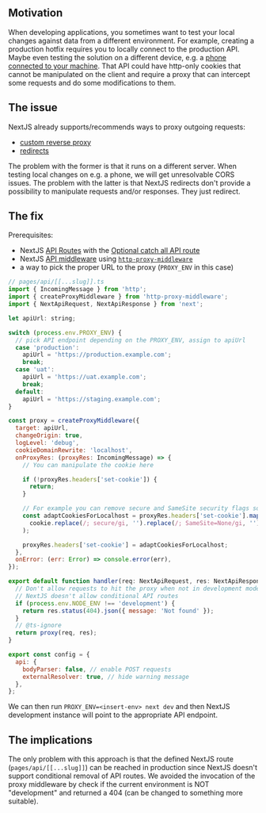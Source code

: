 ## Motivation

When developing applications, you sometimes want to test your local changes against data from a different environment. For example, creating a production hotfix requires you to locally connect to the production API. Maybe even testing the solution on a different device, e.g. a [phone connected to your machine](https://developers.google.com/web/tools/chrome-devtools/remote-debugging). That API could have http-only cookies that cannot be manipulated on the client and require a proxy that can intercept some requests and do some modifications to them.

## The issue

NextJS already supports/recommends ways to proxy outgoing requests:

- [custom reverse proxy](https://github.com/vercel/next.js/tree/master/examples/with-custom-reverse-proxy)
- [redirects](https://nextjs.org/docs/api-reference/next.config.js/redirects)

The problem with the former is that it runs on a different server. When testing local changes on e.g. a phone, we will get unresolvable CORS issues.
The problem with the latter is that NextJS redirects don't provide a possibility to manipulate requests and/or responses. They just redirect.

## The fix

Prerequisites:

- NextJS [API Routes](https://nextjs.org/docs/api-routes/introduction) with the [Optional catch all API route](https://nextjs.org/docs/api-routes/dynamic-api-routes#optional-catch-all-api-routes)
- NextJS [API middleware](https://nextjs.org/docs/api-routes/api-middlewares) using [`http-proxy-middleware`](https://github.com/chimurai/http-proxy-middleware)
- a way to pick the proper URL to the proxy (`PROXY_ENV` in this case)

```js
// pages/api/[[...slug]].ts
import { IncomingMessage } from 'http';
import { createProxyMiddleware } from 'http-proxy-middleware';
import { NextApiRequest, NextApiResponse } from 'next';

let apiUrl: string;

switch (process.env.PROXY_ENV) { 
  // pick API endpoint depending on the PROXY_ENV, assign to apiUrl 
  case 'production':
    apiUrl = 'https://production.example.com';
    break;
  case 'uat':
    apiUrl = 'https://uat.example.com';
    break;
  default:
    apiUrl = 'https://staging.example.com';
}

const proxy = createProxyMiddleware({
  target: apiUrl,
  changeOrigin: true,
  logLevel: 'debug',
  cookieDomainRewrite: 'localhost',
  onProxyRes: (proxyRes: IncomingMessage) => { 
    // You can manipulate the cookie here

    if (!proxyRes.headers['set-cookie']) {
      return;
    }

    // For example you can remove secure and SameSite security flags so browser can save the cookie in dev env
    const adaptCookiesForLocalhost = proxyRes.headers['set-cookie'].map((cookie) =>
      cookie.replace(/; secure/gi, '').replace(/; SameSite=None/gi, ''),
    );

    proxyRes.headers['set-cookie'] = adaptCookiesForLocalhost;
  },
  onError: (err: Error) => console.error(err),
});

export default function handler(req: NextApiRequest, res: NextApiResponse<unknown>) {
  // Don't allow requests to hit the proxy when not in development mode
  // NextJS doesn't allow conditional API routes
  if (process.env.NODE_ENV !== 'development') {
    return res.status(404).json({ message: 'Not found' });
  }
  // @ts-ignore
  return proxy(req, res);
}

export const config = {
  api: {
    bodyParser: false, // enable POST requests
    externalResolver: true, // hide warning message
  },
};
```

We can then run `PROXY_ENV=<insert-env> next dev` and then NextJS development instance will point to the appropriate API endpoint.

## The implications

The only problem with this approach is that the defined NextJS route (`pages/api/[[...slug]]`) can be reached in production since NextJS doesn't support conditional removal of API routes. We avoided the invocation of the proxy middleware by check if the current environment is NOT "development" and returned a 404 (can be changed to something more suitable).
